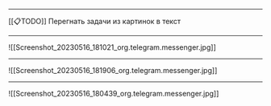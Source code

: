 
---

[[📋TODO]] Перегнать задачи из картинок в текст

---

![[Screenshot_20230516_181021_org.telegram.messenger.jpg]]

---

![[Screenshot_20230516_181906_org.telegram.messenger.jpg]]

---

![[Screenshot_20230516_180439_org.telegram.messenger.jpg]]